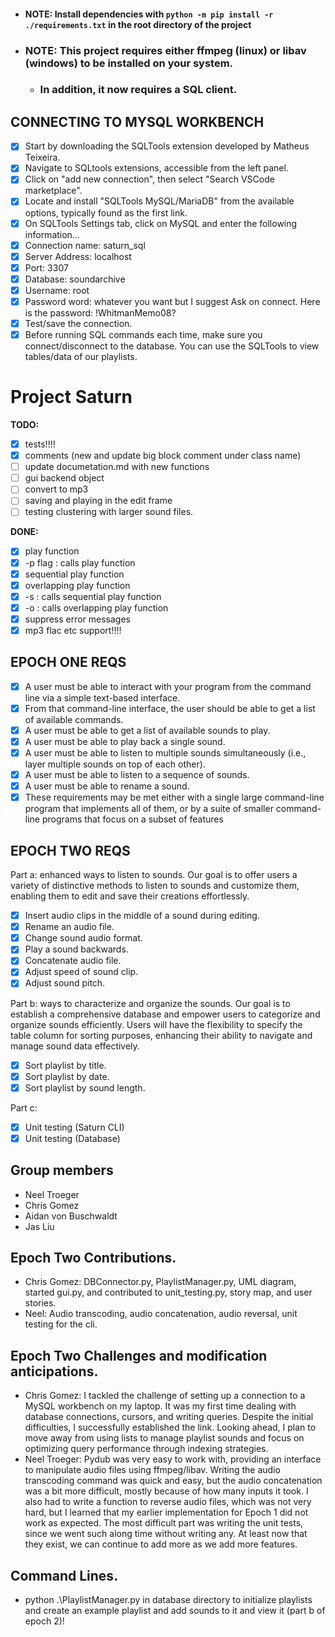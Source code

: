 - #### NOTE: Install dependencies with `python -m pip install -r ./requirements.txt` in the root directory of the project

- ### NOTE: This project requires either ffmpeg (linux) or libav (windows) to be installed on your system.
  - ### In addition, it now requires a SQL client.

## CONNECTING TO MYSQL WORKBENCH

- [x] Start by downloading the SQLTools extension developed by Matheus Teixeira.
- [x] Navigate to SQLtools extensions, accessible from the left panel.
- [x] Click on "add new connection", then select "Search VSCode marketplace".
- [x] Locate and install "SQLTools MySQL/MariaDB" from the available options, typically found as the first link.
- [x] On SQLTools Settings tab, click on MySQL and enter the following information...
- [x] Connection name: saturn_sql
- [x] Server Address: localhost
- [x] Port: 3307
- [x] Database: soundarchive
- [x] Username: root
- [x] Password word: whatever you want but I suggest Ask on connect. Here is the password: !WhitmanMemo08?
- [x] Test/save the connection.
- [x] Before running SQL commands each time, make sure you connect/disconnect to the database. You can use the SQLTools to view tables/data of our playlists.

# Project Saturn

**TODO:**

- [x] tests!!!!
- [x] comments (new and update big block comment under class name)
- [ ] update documetation.md with new functions
- [ ] gui backend object
- [ ] convert to mp3
- [ ] saving and playing in the edit frame
- [ ] testing clustering with larger sound files.

**DONE:**

- [x] play function
- [x] -p flag : calls play function
- [x] sequential play function
- [x] overlapping play function
- [x] -s : calls sequential play function
- [x] -o : calls overlapping play function
- [x] suppress error messages
- [x] mp3 flac etc support!!!!

## EPOCH ONE REQS

- [x] A user must be able to interact with your program from the command line via a simple text-based interface.
- [x] From that command-line interface, the user should be able to get a list of available commands.
- [x] A user must be able to get a list of available sounds to play.
- [x] A user must be able to play back a single sound.
- [x] A user must be able to listen to multiple sounds simultaneously (i.e., layer multiple sounds on top of each other).
- [x] A user must be able to listen to a sequence of sounds.
- [x] A user must be able to rename a sound.
- [x] These requirements may be met either with a single large command-line program that implements all of them, or by a suite of smaller command-line programs that focus on a subset of features

## EPOCH TWO REQS

Part a: enhanced ways to listen to sounds.
Our goal is to offer users a variety of distinctive methods to listen to sounds and customize them, enabling them to edit and save their creations effortlessly.

- [x] Insert audio clips in the middle of a sound during editing.
- [x] Rename an audio file.
- [x] Change sound audio format.
- [x] Play a sound backwards.
- [x] Concatenate audio file.
- [x] Adjust speed of sound clip.
- [x] Adjust sound pitch.

Part b: ways to characterize and organize the sounds.
Our goal is to establish a comprehensive database and empower users to categorize and organize sounds efficiently. Users will have the flexibility to specify the table column for sorting purposes, enhancing their ability to navigate and manage sound data effectively.

- [x] Sort playlist by title.
- [x] Sort playlist by date.
- [x] Sort playlist by sound length.

Part c:

- [x] Unit testing (Saturn CLI)
- [x] Unit testing (Database)

## Group members

- Neel Troeger
- Chris Gomez
- Aidan von Buschwaldt
- Jas Liu

## Epoch Two Contributions.

- Chris Gomez: DBConnector.py, PlaylistManager.py, UML diagram, started gui.py, and contributed to unit_testing.py, story map, and user stories.
- Neel: Audio transcoding, audio concatenation, audio reversal, unit testing for the cli.

## Epoch Two Challenges and modification anticipations.

- Chris Gomez: I tackled the challenge of setting up a connection to a MySQL workbench on my laptop. It was my first time dealing with database connections, cursors, and writing queries. Despite the initial difficulties, I successfully established the link. Looking ahead, I plan to move away from using lists to manage playlist sounds and focus on optimizing query performance through indexing strategies.
- Neel Troeger: Pydub was very easy to work with, providing an interface to manipulate audio files using ffmpeg/libav. Writing the audio transcoding command was quick and easy, but the audio concatenation was a bit more difficult, mostly because of how many inputs it took. I also had to write a function to reverse audio files, which was not very hard, but I learned that my earlier implementation for Epoch 1 did not work as expected. The most difficult part was writing the unit tests, since we went such along time without writing any. At least now that they exist, we can continue to add more as we add more features. 

## Command Lines.

- python .\PlaylistManager.py in database directory to initialize playlists and create an example playlist and add sounds to it and view it (part b of epoch 2)!
